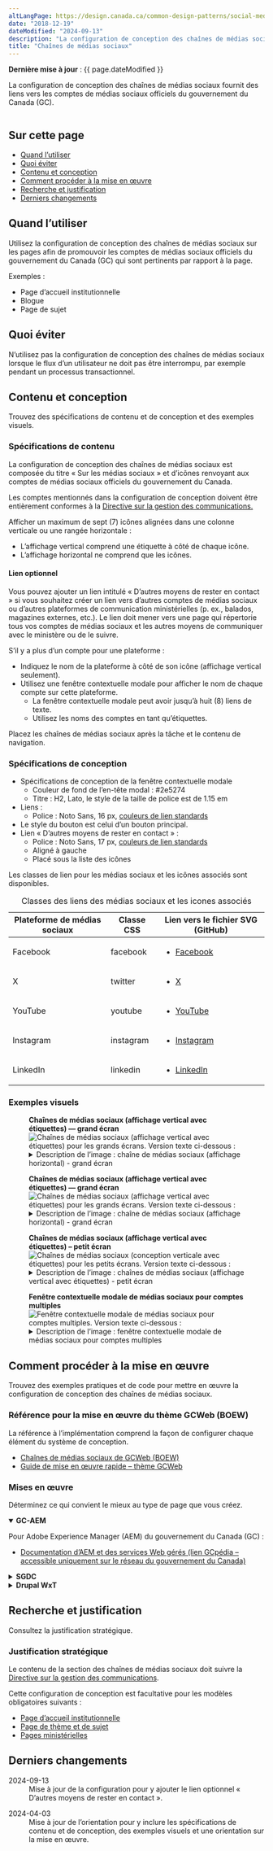 ```yaml
---
altLangPage: https://design.canada.ca/common-design-patterns/social-media-channels.html
date: "2018-12-19"
dateModified: "2024-09-13"
description: "La configuration de conception des chaînes de médias sociaux fournit des liens vers les comptes de médias sociaux officiels du gouvernement du Canada sur diverses plateformes de médias sociaux."
title: "Chaînes de médias sociaux"
---
```


<p><strong>Dernière mise à jour</strong>&nbsp;: {{ page.dateModified }}</p>
<p>La configuration de conception des chaînes de médias sociaux fournit des liens vers les comptes de médias sociaux officiels du gouvernement du Canada (GC).</p>
<div class="pattern-demo mrgn-tp-lg mrgn-bttm-xl"><img src="/images/social-media-vertical-mask-fr.png" class="img-responsive" alt="" /></div>
<section>
  <h2>Sur cette page</h2>
  <ul>
    <li><a href="#utiliser">Quand l’utiliser</a></li>
    <li><a href="#eviter">Quoi éviter</a></li>
    <li><a href="#contenu">Contenu et conception</a></li>
    <li><a href="#œuvre">Comment procéder à la mise en œuvre</a></li>
    <li><a href="#recherche">Recherche et justification</a></li>
    <li><a href="#changements">Derniers changements</a></li>
  </ul>
</section>
<section id="utiliser">
  <h2>Quand l’utiliser</h2>
  <p>Utilisez la configuration de conception des chaînes de médias sociaux sur les pages afin de promouvoir les comptes de médias sociaux officiels du gouvernement du Canada (GC) qui sont pertinents par rapport à la page.</p>
  <p>Exemples&nbsp;:</p>
  <ul>
    <li>Page d’accueil institutionnelle</li>
    <li>Blogue</li>
    <li>Page de sujet</li>
  </ul>
</section>
<section id="eviter">
  <h2>Quoi éviter</h2>
  <p>N’utilisez pas la configuration de conception des chaînes de médias sociaux lorsque le flux d’un utilisateur ne doit pas être interrompu, par exemple pendant un processus transactionnel.</p>
</section>
<section id="contenu">
  <h2>Contenu et conception</h2>
  <p>Trouvez des spécifications de contenu et de conception et des exemples visuels.</p>
  <h3>Spécifications de contenu</h3>
  <p>La configuration de conception des chaînes de médias sociaux est composée du titre «&nbsp;Sur les médias sociaux&nbsp;» et d’icônes renvoyant aux comptes de médias sociaux officiels du gouvernement du Canada.</p>
  <p>Les comptes mentionnés dans la configuration de conception doivent être entièrement conformes à la <a href="https://www.tbs-sct.canada.ca/pol/doc-fra.aspx?id=30682">Directive sur la gestion des communications.</a></p>
  <p>Afficher un maximum de sept (7) icônes alignées dans une colonne verticale ou une rangée horizontale&nbsp;:</p>
  <ul>
    <li>L’affichage vertical comprend une étiquette à côté de chaque icône.</li>
    <li>L’affichage horizontal ne comprend que les icônes.</li>
  </ul>
  <h4>Lien optionnel</h4>
  <p>Vous pouvez ajouter un lien intitulé « D’autres moyens de rester en contact » si vous souhaitez créer un lien vers d’autres comptes de médias sociaux ou d’autres plateformes de communication ministérielles (p. ex., balados, magazines externes, etc.). Le lien doit mener vers une page qui répertorie tous vos comptes de médias sociaux et les autres moyens de communiquer avec le ministère ou de le suivre.</p>

  <p>S’il y a plus d’un compte pour une plateforme&nbsp;:</p>
  <ul>
    <li>Indiquez le nom de la plateforme à côté de son icône (affichage vertical seulement).</li>
    <li>Utilisez une fenêtre contextuelle modale pour afficher le nom de chaque compte sur cette plateforme.
      <ul>
        <li>La fenêtre contextuelle modale peut avoir jusqu’à huit (8) liens de texte.</li>
        <li>Utilisez les noms des comptes en tant qu’étiquettes.</li>
      </ul>
    </li>
  </ul>
  <p>Placez les chaînes de médias sociaux après la tâche et le contenu de navigation.</p>
  <h3>Spécifications de conception</h3>
  <ul>
    <li>Spécifications de conception de la fenêtre contextuelle modale
      <ul>
        <li>Couleur de fond de l’en-tête modal&nbsp;: #2e5274</li>
        <li>Titre&nbsp;: H2, Lato, le style de la taille de police est de 1.15 em</li>
      </ul>
    </li>
    <li>Liens&nbsp;:
      <ul>
        <li>Police&nbsp;: Noto Sans, 16 px, <a href="https://conception.canada.ca/styles/couleurs.html">couleurs de lien standards</a></li>
      </ul>
    </li>
    <li>Le style du bouton est celui d’un bouton principal.</li>
     <li>Lien « D’autres moyens de rester en contact »&nbsp;:
        <ul>
            <li>Police&nbsp;: Noto Sans, 17 px, <a href="https://conception.canada.ca/styles/couleurs.html">couleurs de lien standards</a></li>
            <li>Aligné à gauche</li>
            <li>Placé sous la liste des icônes</li>
        </ul>
      </li>
  </ul>
  <p>Les classes de lien pour les médias sociaux et les icônes associés sont disponibles.</p>
  <div class="row mrgn-tp-lg">
    <div class="col-md-8">
      <div class="panel panel-default">
        <table class="table table-striped" id="social-media" aria-live="polite">
          <caption class="wb-inv">
          Classes des liens des médias sociaux et les icones associés
          </caption>
          <thead>
            <tr>
              <th class="col-md-4">Plateforme de médias sociaux</th>
              <th class="col-md-4">Classe CSS</th>
              <th class="col-md-4">Lien vers le fichier SVG (GitHub)</th>
            </tr>
          </thead>
          <tbody>
            <tr>
              <td>Facebook</td>
              <td><p>facebook</p></td>
              <td class="text-center"><div class="provisional gc-followus">
                  <ul class="list-inline">
                    <li><a href="https://github.com/wet-boew/GCWeb/blob/master/components/gc-follow-us/assets/facebook.svg" class="facebook"><span class="wb-inv">Facebook</span></a></li>
                  </ul>
                </div></td>
            </tr>
            <tr>
              <td>X</td>
              <td><p>twitter</p></td>
              <td class="text-center"><div class="provisional gc-followus">
                  <ul class="list-inline">
                    <li><a href="https://github.com/wet-boew/GCWeb/blob/master/components/gc-follow-us/assets/twitter.svg" class="twitter"><span class="wb-inv">X</span></a></li>
                  </ul>
                </div></td>
            </tr>
            <tr>
              <td>YouTube</td>
              <td><p>youtube</p></td>
              <td class="text-center"><div class="provisional gc-followus">
                  <ul class="list-inline">
                    <li><a href="https://github.com/wet-boew/GCWeb/blob/master/components/gc-follow-us/assets/youtube.svg" class="youtube"><span class="wb-inv">YouTube</span></a></li>
                  </ul>
                </div></td>
            </tr>
            <tr>
              <td>Instagram</td>
              <td>instagram</td>
              <td class="text-center"><div class="provisional gc-followus">
                  <ul class="list-inline">
                    <li><a href="https://github.com/wet-boew/GCWeb/blob/master/components/gc-follow-us/assets/instagram.svg" class="instagram"><span class="wb-inv">Instagram</span></a></li>
                  </ul>
                </div></td>
            </tr>
            <tr>
              <td>LinkedIn</td>
              <td><p>linkedin</p></td>
              <td class="text-center"><div class="provisional gc-followus">
                  <ul class="list-inline">
                    <li><a href="https://github.com/wet-boew/GCWeb/blob/master/components/gc-follow-us/assets/linkedin.svg" class="linkedin"><span class="wb-inv">LinkedIn</span></a></li>
                  </ul>
                </div></td>
            </tr>
          </tbody>
        </table>
      </div>
    </div>
  </div>
  <h3>Exemples visuels</h3>
  <div class="pattern-demo mrgn-tp-md mrgn-bttm-md">
    <figure class="mrgn-tp-md mrgn-bttm-lg">
      <figcaption><b>Chaînes de médias sociaux (affichage vertical avec étiquettes) — grand écran</b></figcaption>
      <img src="/images/social-media-vertical-mask-fr.png" class="img-responsive" alt="Chaînes de médias sociaux (affichage vertical avec étiquettes) pour les grands écrans. Version texte ci-dessous&nbsp;:" />
      <details>
        <summary class="wb-toggle" data-toggle='{"print":"on"}'>Description de l’image&nbsp;: chaîne de médias sociaux (affichage horizontal) - grand écran</summary>
        <p>Les liens vers les chaînes de médias sociaux apparaissent avec le titre «&nbsp;Sur les médias sociaux&nbsp;». On trouve sous le titre une liste horizontale avec les icônes et les étiquettes associées&nbsp;:</p>
        <ul>
          <li>Icône de Facebook suivie du texte de l’espace réservé NomPageFacebook</li>
          <li>Icône de X suivie du texte de l’espace réservé @CompteX</li>
          <li>Icône de YouTube suivie du texte de l’espace réservé NomYouTube</li>
          <li>Icône d’Instagram suivie du texte de l’espace réservé NomInstagram</li>
          <li>Icône de LinkedIn suivie du texte de l’espace réservé NomLinkedIn</li>
        </ul>
      </details>
    </figure>
  </div>
  <div class="pattern-demo mrgn-tp-md mrgn-bttm-md">
    <figure class="mrgn-tp-md mrgn-bttm-lg">
      <figcaption><b>Chaînes de médias sociaux (affichage vertical avec étiquettes) — grand écran</b></figcaption>
      <img src="/images/social-media-horizontal-mask-fr.png" class="img-responsive" alt="Chaînes de médias sociaux (affichage vertical avec étiquettes) pour les grands écrans. Version texte ci-dessous&nbsp;:" />
      <details>
        <summary class="wb-toggle" data-toggle='{"print":"on"}'>Description de l’image&nbsp;: chaîne de médias sociaux (affichage horizontal) - grand écran</summary>
        <p>Les liens vers les chaînes de médias sociaux apparaissent avec le titre «&nbsp;Sur les médias sociaux&nbsp;».  On trouve sous le titre une liste horizontale avec les icônes associées, mais sans les étiquettes&nbsp;:</p>
        <ul>
          <li>Facebook</li>
          <li>X</li>
          <li>Youtube</li>
          <li>Instagram</li>
          <li>LinkedIn</li>
        </ul>
      </details>
    </figure>
  </div>
  <div class="pattern-demo mrgn-tp-md mrgn-bttm-md">
    <figure class="mrgn-tp-md mrgn-bttm-lg">
      <figcaption><b>Chaînes de médias sociaux (affichage vertical avec étiquettes) – petit écran</b></figcaption>
      <img src="../images/social-media-vertical-fr-sm.png" class="img-responsive" alt="Chaînes de médias sociaux (conception verticale avec étiquettes) pour les petits écrans. Version texte ci-dessous&nbsp;:" />
      <details>
        <summary class="wb-toggle" data-toggle='{"print":"on"}'>Description de l’image&nbsp;: chaînes de médias sociaux (affichage vertical avec étiquettes) - petit écran</summary>
        <p>Les liens vers les chaînes de médias sociaux apparaissent avec le titre «&nbsp;Sur les médias sociaux&nbsp;». Les liens sont organisés dans une liste à puces avec les icônes et les étiquettes associées&nbsp;:</p>
        <ul>
          <li>Icône de Facebook suivie du texte de l’espace réservé NomPageFacebook</li>
          <li>Icône de X suivie du texte de l’espace réservé @CompteX</li>
          <li>Icône de YouTube suivie du texte de l’espace réservé NomYouTube</li>
          <li>Icône d’Instagram suivie du texte de l’espace réservé NomInstagram</li>
          <li>Icône de LinkedIn suivie du texte de l’espace réservé NomLinkedIn</li>
        </ul>
      </details>
    </figure>
  </div>
  <div class="pattern-demo mrgn-tp-md mrgn-bttm-md">
    <figure class="mrgn-tp-md mrgn-bttm-lg">
      <figcaption><b>Fenêtre contextuelle modale de médias sociaux pour comptes multiples</b></figcaption>
      <img src="../images/social-media-lightbox-fr.png" class="img-responsive" alt="Fenêtre contextuelle modale de médias sociaux pour comptes multiples. Version texte ci-dessous&nbsp;:" />
      <details>
        <summary class="wb-toggle" data-toggle='{"print":"on"}'>Description de l’image&nbsp;: fenêtre contextuelle modale de médias sociaux pour comptes multiples</summary>
        <p>Une fenêtre contextuelle superposée pour afficher de multiples comptes Facebook. Un titre indique la plateforme de médias sociaux, tandis que deux liens intitulés [Titre du premier compte Facebook] et [Titre du deuxième compte Facebook] se trouvent en dessous. La fenêtre modale est dotée d’un bouton de fermeture et d’un X dans le coin pour fermer la composante modale.</p>
      </details>
    </figure>
  </div>
</section>
<section id="œuvre">
  <h2>Comment procéder à la mise en œuvre</h2>
  <p>Trouvez des exemples pratiques et de code pour mettre en œuvre la configuration de conception des chaînes de médias sociaux.</p>
  <h3>Référence pour la mise en œuvre du thème GCWeb (BOEW)</h3>
  <p>La référence à l’implémentation comprend la façon de configurer chaque élément du système de conception.</p>
  <ul>
    <li><a href="https://wet-boew.github.io/GCWeb/components/gc-follow-us/gc-follow-us-fr.html">Chaînes de médias sociaux de GCWeb (BOEW)</a></li>
    <li><a href="https://wet-boew.github.io/GCWeb/docs/implementing-fr.html">Guide de mise en œuvre rapide – thème GCWeb</a></li>
  </ul>
  <h3>Mises en œuvre</h3>
  <p>Déterminez ce qui convient le mieux au type de page que vous créez.</p>
  <div class="row">
    <div class="col-md-8">
      <div class="wb-tabs mrgn-tp-lg">
        <div class="tabpanels">
          <details id="004" open="open">
            <summary><strong>GC-AEM</strong></summary>
            <p class="mrgn-tp-lg">Pour Adobe Experience Manager (AEM) du gouvernement du Canada (GC)&nbsp;:</p>
            <ul>
              <li><a href="https://www.gcpedia.gc.ca/wiki/Documentation_d%27AEM_sp%C3%A9cifique_au_GC_6.5">Documentation d’AEM et des services Web gérés (lien GCpédia – accessible uniquement sur le réseau du gouvernement du Canada)</a></li>
            </ul>
          </details>
          <details id="005">
            <summary><strong>SGDC</strong></summary>
            <p class="mrgn-tp-lg">Pour la Solution de gabarits à déploiement centralisé (SGDC)&nbsp;:</p>
            <ul>
              <li><a href="https://cenw-wscoe.github.io/sgdc-cdts/docs/index-fr.html">Documentation de la SGDC</a></li>
            </ul>
          </details>
          <details id="006">
            <summary><strong>Drupal WxT</strong></summary>
            <p class="mrgn-tp-lg">Pour Drupal WxT&nbsp;:</p>
            <ul>
              <li><a href="https://drupalwxt.github.io/">Documentation de Drupal WxT (en anglais seulement)</a></li>
            </ul>
          </details>
        </div>
      </div>
    </div>
  </div>
</section>
<section id="recherche">
  <h2>Recherche et justification</h2>
  <p>Consultez la justification stratégique.</p>
  <h3>Justification stratégique</h3>
  <p>Le contenu de la section des chaînes de médias sociaux doit suivre la <a href="https://www.tbs-sct.canada.ca/pol/doc-fra.aspx?id=30682">Directive sur la gestion des communications</a>.</p>
  <p>Cette configuration de conception est facultative pour les modèles obligatoires suivants&nbsp;:</p>
  <ul>
    <li><a href="https://conception.canada.ca/modeles-obligatoire/pages-profil-institutionnel.html">Page d’accueil institutionnelle</a></li>
    <li><a href="https://conception.canada.ca/modeles-obligatoire/theme-sujet.html">Page de thème et de sujet</a></li>
    <li><a href="https://conception.canada.ca/modeles-obligatoire/pages-profil-ministres.html">Pages ministérielles</a></li>
  </ul>
</section>
<section id="changements">
  <h2>Derniers changements</h2>
  <dl class="dl-horizontal">
     <dt>
      <time datetime="2024-04-03" class="link-muted">2024-09-13</time>
      </dt>
      <dd>Mise à jour de la configuration pour y ajouter le lien optionnel « D’autres moyens de rester en contact ».</dd>
    </dl>
    <dt>
      <time datetime="2024-04-03" class="link-muted">2024-04-03</time>
    </dt>
    <dd>Mise à jour de l’orientation pour y inclure les spécifications de contenu et de conception, des exemples visuels et une orientation sur la mise en œuvre.</dd>
  </dl>
</section>






